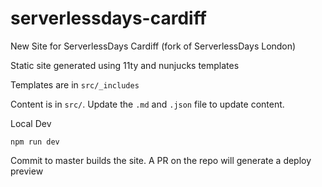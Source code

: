 # serverlessdays-cardiff
New Site for ServerlessDays Cardiff (fork of ServerlessDays London)

Static site generated using 11ty and nunjucks templates

Templates are in `src/_includes`

Content is in `src/`. Update the `.md` and `.json` file to update content.

Local Dev

```
npm run dev
```

Commit to master builds the site. A PR on the repo will generate a deploy preview


